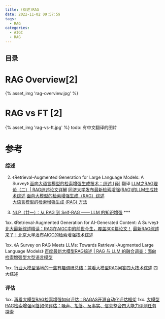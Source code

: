 ```yaml
---
title: (综述)RAG
date: 2022-11-02 09:57:59
tags:
  - RAG
categories: 
  - AIGC
  - RAG  
---
```


<p></p>
<!-- more -->

## 目录
<!-- toc -->

# RAG Overview[2]
{% asset_img 'rag-overview.jpg' %}


# RAG vs FT [2]
{% asset_img 'rag-vs-ft.jpg' %}
todo:  有中文翻译的图片




# 参考

### 综述
2. 《Retrieval-Augmented Generation for Large Language Models: A Survey》
   [面向大语言模型的检索增强生成技术：综述 [译]](https://baoyu.io/translations/ai-paper/2312.10997-retrieval-augmented-generation-for-large-language-models-a-survey)  翻译
   [LLM之RAG理论（二）| RAG综述论文详解](https://zhuanlan.zhihu.com/p/673910600)
   [同济大学发布最新检索增强(RAG)的LLM生成技术综述](https://cloud.tencent.com/developer/article/2373340)
   [面向大模型的检索增强生成（RAG）综述 ](https://mp.weixin.qq.com/s/JjcN6OoxNK7tddmIOpvr2g)     
   [大语言模型的检索增强生成 (RAG) 方法](https://www.promptingguide.ai/zh/research/rag)
   
3. [NLP（廿一）：从 RAG 到 Self-RAG —— LLM 的知识增强](https://zhuanlan.zhihu.com/p/661465330?utm_id=0) *** 


1xx. 《Retrieval-Augmented Generation for AI-Generated Content: A Survey》 
[北大最新综述精读：RAG在AIGC中的前世今生，覆盖300篇论文！](https://mp.weixin.qq.com/s/FKv9glaGZD0qbLmB2zg6bg)
   [最新RAG综述来了！北京大学发布AIGC的检索增强技术综述](https://mp.weixin.qq.com/s?__biz=MzkzODMxNTkzNg==&mid=2247484337&idx=1&sn=484db46f6a974cb26b7659096b31cdd8)

1xx.  《A Survey on RAG Meets LLMs: Towards Retrieval-Augmented Large Language Models》 
[百度最新大模型RAG综述 | RAG 与 LLM 的融合调查：面向检索增强型大型语言模型](https://mp.weixin.qq.com/s/AqBPzewJm8dKwjz5BBu-Ag)

1xx. [行业大模型落地的一些有趣调研总结：兼看大模型RAG问答四大技术综述](https://mp.weixin.qq.com/s/jgyIOOzRWAgilcW4HfufNQ) 四大综述

### 评估
1xx. [再看大模型RAG检索增强如何评估：RAGAS开源自动化评估框架](https://mp.weixin.qq.com/s?__biz=MzAxMjc3MjkyMg==&mid=2648404511&idx=2&sn=fefb78c1d920cb5b437f2e3da9935637)
1xx. [大模型RAG检索增强问答如何评估：噪声、拒答、反事实、信息整合四大能力评测任务探索 ](https://mp.weixin.qq.com/s?__biz=MzAxMjc3MjkyMg==&mid=2648404476&idx=2&sn=d07b27dc9162ab0aaec3108004e4cfbe)







